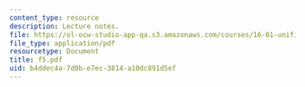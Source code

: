 ```yaml
---
content_type: resource
description: Lecture notes.
file: https://ol-ocw-studio-app-qa.s3.amazonaws.com/courses/16-01-unified-engineering-i-ii-iii-iv-fall-2005-spring-2006/b4ddec4a7d0be7ec3814a10dc891d5ef_f5.pdf
file_type: application/pdf
resourcetype: Document
title: f5.pdf
uid: b4ddec4a-7d0b-e7ec-3814-a10dc891d5ef
---
```

